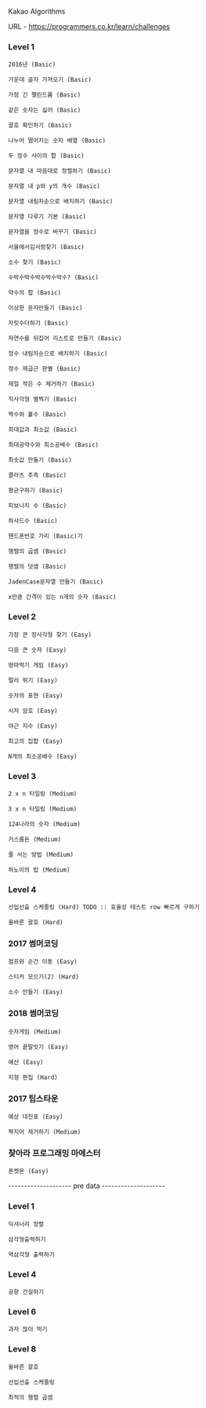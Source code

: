 Kakao Algorithms

URL - https://programmers.co.kr/learn/challenges

### Level 1
    
    2016년 (Basic)

    가운데 글자 가져오기 (Basic)

    가장 긴 팰린드롬 (Basic)

    같은 숫자는 싫어 (Basic)

    괄호 확인하기 (Basic)

    나누어 떨어지는 숫자 배열 (Basic)

    두 정수 사이의 합 (Basic)

    문자열 내 마음대로 정렬하기 (Basic)

    문자열 내 p와 y의 개수 (Basic)

    문자열 내림차순으로 배치하기 (Basic)

    문자열 다루기 기본 (Basic)

    문자열을 정수로 바꾸기 (Basic)

    서울에서김서방찾기 (Basic)

    소수 찾기 (Basic)

    수박수박수박수박수박수? (Basic)

    약수의 합 (Basic)

    이상한 문자만들기 (Basic)

    자릿수더하기 (Basic)

    자연수를 뒤집어 리스트로 만들기 (Basic)

    정수 내림차순으로 배치하기 (Basic)

    정수 제곱근 판별 (Basic)

    제일 작은 수 제거하기 (Basic)

    직사각형 별찍기 (Basic)
    
    짝수와 홀수 (Basic)

    최대값과 최소값 (Basic)

    최대공약수와 최소공배수 (Basic)

    최솟값 만들기 (Basic)

    콜라츠 추측 (Basic)

    평균구하기 (Basic)

    피보나치 수 (Basic)

    하샤드수 (Basic)

    핸드폰번호 가리 (Basic)기

    행렬의 곱셈 (Basic)

    행렬의 덧셈 (Basic)

    JadenCase문자열 만들기 (Basic)

    x만큼 간격이 있는 n개의 숫자 (Basic)

### Level 2

    가장 큰 정사각형 찾기 (Easy)

    다음 큰 숫자 (Easy)

    땅따먹기 게임 (Easy)

    멀리 뛰기 (Easy)

    숫자의 표현 (Easy)

    시저 암호 (Easy)

    야근 지수 (Easy)

    최고의 집합 (Easy)

    N개의 최소공배수 (Easy)

### Level 3

    2 x n 타일링 (Medium)

    3 x n 타일링 (Medium)

    124나라의 숫자 (Medium)

    거스름돈 (Medium)

    줄 서는 방법 (Medium)

    하노이의 탑 (Medium)

### Level 4

    선입선출 스케줄링 (Hard) TODO :: 효율성 테스트 row 빠르게 구하기

    올바른 괄호 (Hard)

### 2017 썸머코딩

    점프와 순간 이동 (Easy)

    스티커 모으기(2) (Hard)

    소수 만들기 (Easy)

### 2018 썸머코딩

    숫자게임 (Medium)

    영어 끝말잇기 (Easy)

    예산 (Easy)

    지형 편집 (Hard)

### 2017 팁스타운

    예상 대진표 (Easy)

    짝지어 제거하기 (Medium)

### 찾아라 프로그래밍 마에스터

    폰켓몬 (Easy)

-------------------- pre data --------------------

### Level 1

    딕셔너리 정렬

    삼각형출력하기

    역삼각형 출력하기

### Level 4

    공항 건설하기

### Level 6

    과자 많이 먹기

### Level 8

    올바른 괄호

    선입선출 스케줄링

    최적의 행렬 곱셈